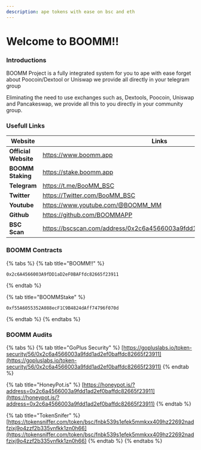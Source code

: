 ```yaml
---
description: ape tokens with ease on bsc and eth
---
```


# Welcome to BOOMM!!

### Introductions

BOOMM Project is a fully integrated system for you to ape with ease forget about Poocoin/Dextool or Uniswap we provide all directly in your telegram group

Eliminating the need to use exchanges such as, Dextools, Poocoin, Uniswap and Pancakeswap, we provide all this to you directly in your community group.



### Usefull Links

<table><thead><tr><th width="193.5">Website</th><th>Links</th><th data-hidden></th></tr></thead><tbody><tr><td><strong>Official Website</strong></td><td><a href="https://www.boomm.app">https://www.boomm.app</a></td><td></td></tr><tr><td><strong>BOOMM Staking</strong></td><td><a href="https://stake.boomm.app">https://stake.boomm.app</a></td><td></td></tr><tr><td><strong>Telegram</strong></td><td><a href="https://t.me/BooMM_BSC">https://t.me/BooMM_BSC</a></td><td></td></tr><tr><td><strong>Twitter</strong></td><td><a href="https://twitter.com/BooMM_BSC">https://Twitter.com/BooMM_BSC</a></td><td></td></tr><tr><td><strong>Youtube</strong></td><td><a href="https://www.youtube.com/@BOOMM_MM">https://www.youtube.com/@BOOMM_MM</a></td><td></td></tr><tr><td><strong>Github</strong></td><td><a href="https://github.com/BOOMMAPP">https://github.com/BOOMMAPP</a></td><td></td></tr><tr><td><strong>BSC Scan</strong></td><td><a href="https://bscscan.com/address/0x2c6a4566003a9fdd1ad2ef0baffdc82665f23911">https://bscscan.com/address/0x2c6a4566003a9fdd1ad2ef0baffdc82665f23911</a></td><td></td></tr></tbody></table>



### BOOMM Contracts

{% tabs %}
{% tab title="BOOMM!!" %}
```
0x2c6A4566003A9fDD1aD2eF0BAFfdc82665f23911
```
{% endtab %}

{% tab title="BOOMMStake" %}
```
0xf55A6055352A088ecF1C9B4824dAff74796f070d
```
{% endtab %}
{% endtabs %}



### BOOMM Audits

{% tabs %}
{% tab title="GoPlus Security" %}
[https://gopluslabs.io/token-security/56/0x2c6a4566003a9fdd1ad2ef0baffdc82665f23911](https://gopluslabs.io/token-security/56/0x2c6a4566003a9fdd1ad2ef0baffdc82665f23911)
{% endtab %}

{% tab title="HoneyPot.is" %}
[https://honeypot.is/?address=0x2c6a4566003a9fdd1ad2ef0baffdc82665f23911](https://honeypot.is/?address=0x2c6a4566003a9fdd1ad2ef0baffdc82665f23911)
{% endtab %}

{% tab title="TokenSnifer" %}
[https://tokensniffer.com/token/bsc/fnbk539s1efek5mmkxx409hz22692nadfzixj9o4zzf2b335vnfkk1zn0h66](https://tokensniffer.com/token/bsc/fnbk539s1efek5mmkxx409hz22692nadfzixj9o4zzf2b335vnfkk1zn0h66)
{% endtab %}
{% endtabs %}
